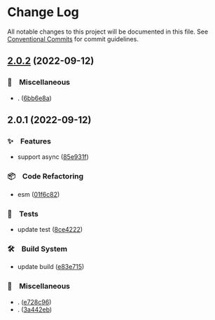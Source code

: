 # Change Log

All notable changes to this project will be documented in this file.
See [Conventional Commits](https://conventionalcommits.org) for commit guidelines.

## [2.0.2](https://github.com/bluelovers/events-returnvalue/compare/events-returnvalue@2.0.1...events-returnvalue@2.0.2) (2022-09-12)



### 🔖　Miscellaneous

* . ([6bb6e8a](https://github.com/bluelovers/events-returnvalue/commit/6bb6e8a2f483c173da42cac951d93569c73a86ed))



## 2.0.1 (2022-09-12)



### ✨　Features

* support async ([85e931f](https://github.com/bluelovers/events-returnvalue/commit/85e931f65e63b5825f6d0a09b9179b0d90cfe04c))


### 📦　Code Refactoring

* esm ([01f6c82](https://github.com/bluelovers/events-returnvalue/commit/01f6c823f47b914545187e10725fe4d99f508fd7))


### 🚨　Tests

* update test ([8ce4222](https://github.com/bluelovers/events-returnvalue/commit/8ce4222bdadfa5965cfc43be64eb6855a5c0788a))


### 🛠　Build System

* update build ([e83e715](https://github.com/bluelovers/events-returnvalue/commit/e83e71525934b5c0a201e009489d77be0f73a5c9))


### 🔖　Miscellaneous

* . ([e728c96](https://github.com/bluelovers/events-returnvalue/commit/e728c96b939bd85bf01097b57d9a9b7f0ded0e64))
* . ([3a442eb](https://github.com/bluelovers/events-returnvalue/commit/3a442eb6dc7f8d28af3b02bc0bcc1eb3d54e040c))
